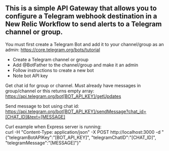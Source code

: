 ## This is a simple API Gateway that allows you to configure a Telegram webhook destination in a New Relic Workflow to send alerts to a Telegram channel or group.

You must first create a Telegram Bot and add it to your channel/group as an admin: https://core.telegram.org/bots/tutorial  

- Create a Telegram channel or group
- Add @BotFather to the channel/group and make it an admin
- Follow instructions to create a new bot
- Note bot API key

Get chat id for group or channel. Must already have messages in group/channel or this returns empty array:  
https://api.telegram.org/bot[BOT_API_KEY]/getUpdates  

Send message to bot using chat id:  
https://api.telegram.org/bot[BOT_API_KEY]/sendMessage?chat_id=[CHAT_ID]&text=[MESSAGE]  

Curl example when Express server is running:  
curl -H "Content-Type: application/json" -X POST http://localhost:3000 -d "{\"telegramBotAPIKey\":\"[BOT_API_KEY]\", \"telegramChatID\":\"[CHAT_ID]\", \"telegramMessage\":\"[MESSAGE]\"}"  
